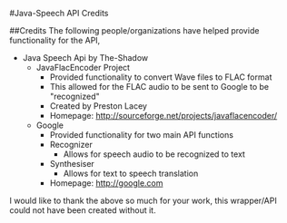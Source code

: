 #Java-Speech API Credits

##Credits
The following people/organizations have helped provide functionality for the API,

* Java Speech Api by The-Shadow
	* JavaFlacEncoder Project
	    * Provided functionality to convert Wave files to FLAC format
		* This allowed for the FLAC audio to be sent to Google to be "recognized"
	    * Created by Preston Lacey
	    * Homepage: http://sourceforge.net/projects/javaflacencoder/
	* Google
	    * Provided functionality for two main API functions
		* Recognizer
		    * Allows for speech audio to be recognized to text
		* Synthesiser
		    * Allows for text to speech translation
	    * Homepage: http://google.com

I would like to thank the above so much for your work, this wrapper/API could not have been
created without it.
